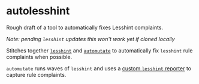 # autolesshint
Rough draft of a tool to automatically fixes Lesshint complaints.

*Note: pending `lesshint` updates this won't work yet if cloned locally*

Stitches together [`lesshint`](https://github.com/lesshint/lesshint) and [`automutate`](https://github.com/autolint/automutate) to automatically fix `lesshint` rule complaints when possible.

`automutate` runs waves of `lesshint` and uses a [custom `lesshint` reporter](https://github.com/autolint/autolesshint/blob/master/src/lesshintWaveReporter.ts) to capture rule complaints.
